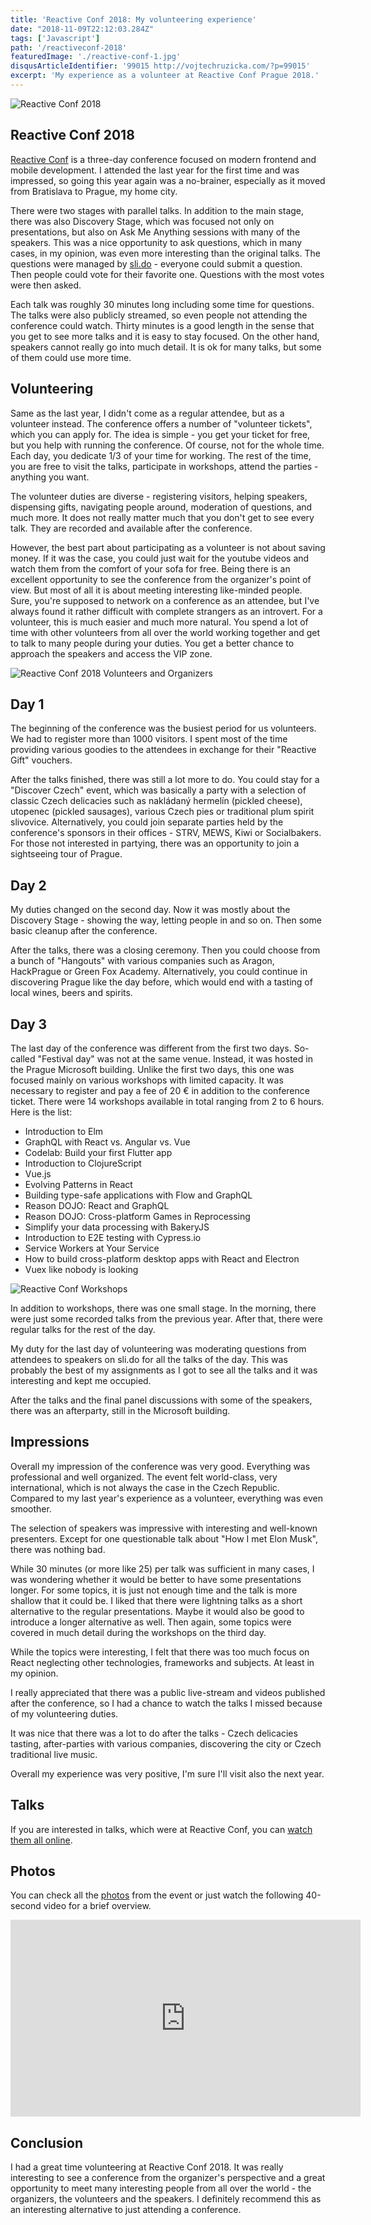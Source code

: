 ```yaml
---
title: 'Reactive Conf 2018: My volunteering experience'
date: "2018-11-09T22:12:03.284Z"
tags: ['Javascript']
path: '/reactiveconf-2018'
featuredImage: './reactive-conf-1.jpg'
disqusArticleIdentifier: '99015 http://vojtechruzicka.com/?p=99015'
excerpt: 'My experience as a volunteer at Reactive Conf Prague 2018.'
---
```


![Reactive Conf 2018](./reactive-conf-1.jpg)

## Reactive Conf 2018
[Reactive Conf](https://reactiveconf.com/) is a three-day conference focused on modern frontend and mobile development. I attended the last year for the first time and was impressed, so going this year again was a no-brainer, especially as it moved from Bratislava to Prague, my home city.

There were two stages with parallel talks. In addition to the main stage, there was also Discovery Stage, which was focused not only on presentations, but also on Ask Me Anything sessions with many of the speakers. This was a nice opportunity to ask questions, which in many cases, in my opinion, was even more interesting than the original talks. The questions were managed by [sli.do](https://www.sli.do/) - everyone could submit a question. Then people could vote for their favorite one. Questions with the most votes were then asked.

Each talk was roughly 30 minutes long including some time for questions. The talks were also publicly streamed, so even people not attending the conference could watch. Thirty minutes is a good length in the sense that you get to see more talks and it is easy to stay focused. On the other hand, speakers cannot really go into much detail. It is ok for many talks, but some of them could use more time.

## Volunteering

Same as the last year, I didn't come as a regular attendee, but as a volunteer instead. The conference offers a number of "volunteer tickets", which you can apply for. The idea is simple - you get your ticket for free, but you help with running the conference. Of course, not for the whole time. Each day, you dedicate 1/3 of your time for working. The rest of the time, you are free to visit the talks, participate in workshops, attend the parties - anything you want.

The volunteer duties are diverse - registering visitors, helping speakers, dispensing gifts, navigating people around, moderation of questions, and much more. It does not really matter much that you don't get to see every talk. They are recorded and available after the conference.

However, the best part about participating as a volunteer is not about saving money. If it was the case, you could just wait for the youtube videos and watch them from the comfort of your sofa for free. Being there is an excellent opportunity to see the conference from the organizer's point of view. But most of all it is about meeting interesting like-minded people. Sure, you're supposed to network on a conference as an attendee, but I've always found it rather difficult with complete strangers as an introvert. For a volunteer, this is much easier and much more natural. You spend a lot of time with other volunteers from all over the world working together and get to talk to many people during your duties. You get a better chance to approach the speakers and access the VIP zone.

![Reactive Conf 2018 Volunteers and Organizers](./reactive-conf-2.jpg)

## Day 1
The beginning of the conference was the busiest period for us volunteers. We had to register more than 1000 visitors. I spent most of the time providing various goodies to the attendees in exchange for their "Reactive Gift" vouchers.

After the talks finished, there was still a lot more to do. You could stay for a "Discover Czech" event, which was basically a party with a selection of classic Czech delicacies such as nakládaný hermelín (pickled cheese), utopenec (pickled sausages), various Czech pies or traditional plum spirit slivovice. Alternatively, you could join separate parties held by the conference's sponsors in their offices - STRV, MEWS, Kiwi or Socialbakers. For those not interested in partying, there was an opportunity to join a sightseeing tour of Prague.


## Day 2
My duties changed on the second day. Now it was mostly about the Discovery Stage - showing the way, letting people in and so on. Then some basic cleanup after the conference.

After the talks, there was a closing ceremony. Then you could choose from a bunch of "Hangouts" with various companies such as Aragon, HackPrague or Green Fox Academy. Alternatively, you could continue in discovering Prague like the day before, which would end with a tasting of local wines, beers and spirits.

## Day 3
The last day of the conference was different from the first two days. So-called "Festival day" was not at the same venue. Instead, it was hosted in the Prague Microsoft building. Unlike the first two days, this one was focused mainly on various workshops with limited capacity. It was necessary to register and pay a fee of 20 € in addition to the conference ticket. There were 14 workshops available in total ranging from 2 to 6 hours. Here is the list:

- Introduction to Elm
- GraphQL with React vs. Angular vs. Vue
- Codelab: Build your first Flutter app
- Introduction to ClojureScript
- Vue.js
- Evolving Patterns in React
- Building type-safe applications with Flow and GraphQL
- Reason DOJO: React and GraphQL
- Reason DOJO: Cross-platform Games in Reprocessing
- Simplify your data processing with BakeryJS
- Introduction to E2E testing with Cypress.io
- Service Workers at Your Service
- How to build cross-platform desktop apps with React and Electron
- Vuex like nobody is looking

![Reactive Conf Workshops](./reactive-conf-3.jpg)

In addition to workshops, there was one small stage. In the morning, there were just some recorded talks from the previous year. After that, there were regular talks for the rest of the day.

My duty for the last day of volunteering was moderating questions from attendees to speakers on sli.do for all the talks of the day. This was probably the best of my assignments as I got to see all the talks and it was interesting and kept me occupied.

After the talks and the final panel discussions with some of the speakers, there was an afterparty, still in the Microsoft building.

## Impressions
Overall my impression of the conference was very good. Everything was professional and well organized. The event felt world-class, very international, which is not always the case in the Czech Republic. Compared to my last year's experience as a volunteer, everything was even smoother.

The selection of speakers was impressive with interesting and well-known presenters. Except for one questionable talk about "How I met Elon Musk", there was nothing bad.

While 30 minutes (or more like 25) per talk was sufficient in many cases, I was wondering whether it would be better to have some presentations longer. For some topics, it is just not enough time and the talk is more shallow that it could be. I liked that there were lightning talks as a short alternative to the regular presentations. Maybe it would also be good to introduce a longer alternative as well. Then again, some topics were covered in much detail during the workshops on the third day.

While the topics were interesting, I felt that there was too much focus on React neglecting other technologies, frameworks and subjects. At least in my opinion.

I really appreciated that there was a public live-stream and videos published after the conference, so I had a chance to watch the talks I missed because of my volunteering duties.

It was nice that there was a lot to do after the talks - Czech delicacies tasting, after-parties with various companies, discovering the city or Czech traditional live music.

Overall my experience was very positive, I'm sure I'll visit also the next year. 

## Talks
If you are interested in talks, which were at Reactive Conf, you can [watch them all online](https://www.youtube.com/playlist?list=PLa2ZZ09WYepPQAIo1h98LaPkQUYwaSbWO&mc_cid=09db7b9adc&mc_eid=6613f6258f).

## Photos
You can check all the [photos](https://photos.google.com/share/AF1QipPMSR7JQ_w4QR-QuubLp5hAxjATZibHpRHwFRQLRjcP3WGef3k0qr7e9f3doDAz8A?key=TEkzSUw2aDBXQ284bXFWd0ZVemNRTTAtaktiSS1R) from the event or just watch the following 40-second video for a brief overview.

<iframe width="560" height="315" src="https://www.youtube.com/embed/h6Z76xJP2h4" frameborder="0" allow="accelerometer; autoplay; encrypted-media; gyroscope; picture-in-picture" allowfullscreen></iframe>

## Conclusion
I had a great time volunteering at Reactive Conf 2018. It was really interesting to see a conference from the organizer's perspective and a great opportunity to meet many interesting people from all over the world - the organizers, the volunteers and the speakers. I definitely recommend this as an interesting alternative to just attending a conference. 